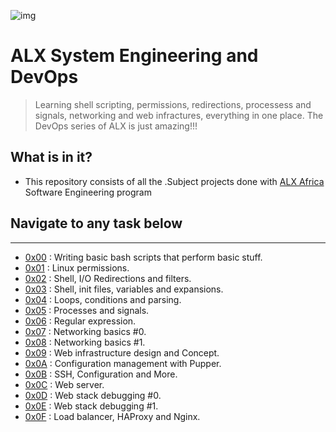 ![img](https://tse2-mm.cn.bing.net/th/id/OIP-C.XHTlPNedXyj1k03m7oaNmgHaE7?rs=1&pid=ImgDetMain)

# ALX System Engineering and DevOps

>Learning shell scripting, permissions, redirections, processess and signals, networking and web infractures, everything in one place. The DevOps series of ALX is just amazing!!!

## What is in it?
- This repository consists of all the .Subject projects done with [ALX Africa](https://www.alxafrica.com/) Software Engineering program


## Navigate to any task below
---

- [0x00](./0x00-shell_basics) : Writing basic bash scripts that perform basic stuff.
- [0x01](./0x01-shell_permissions) : Linux permissions.
- [0x02](./0x02-shell_redirections) : Shell, I/O Redirections and filters.
- [0x03](./0x03-shell_variables_expansions) : Shell, init files, variables and expansions.
- [0x04](./0x04-loops_conditions_and_parsing) : Loops, conditions and parsing.
- [0x05](./0x05-processes_and_signals) : Processes and signals.
- [0x06](./0x06-regular_expressions) : Regular expression.
- [0x07](./0x07-networking_basics) : Networking basics #0.
- [0x08](./0x08-networking_basics_2) : Networking basics #1.
- [0x09](./0x09-web_infrastructure_design) : Web infrastructure design and Concept.
- [0x0A](./0x0A-configuration_management) : Configuration management with Pupper.
- [0x0B](./0x0B-ssh) : SSH, Configuration and More.
- [0x0C](./0x0C-web_server) : Web server.
- [0x0D](./0x0D-web_stack_debugging_0) : Web stack debugging #0.
- [0x0E](./0x0E-web_stack_debugging_1) : Web stack debugging #1.
- [0x0F](./0x0F-load_balancer) : Load balancer, HAProxy and Nginx.
